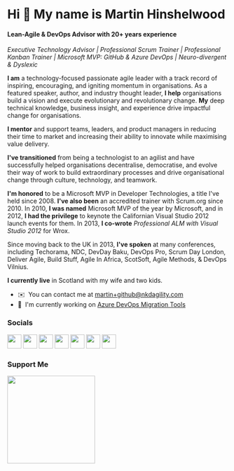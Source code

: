 # Hi 👋 My name is Martin Hinshelwood

#### Lean-Agile & DevOps Advisor with 20+ years experience

_Executive Technology Advisor | Professional Scrum Trainer | Professional Kanban Trainer | Microsoft MVP: GitHub & Azure DevOps | Neuro-divergent & Dyslexic_

**I am** a technology-focused passionate agile leader with a track record of inspiring, encouraging, and igniting momentum in organisations. As a featured speaker, author, and industry thought leader, **I help** organisations build a vision and execute evolutionary and revolutionary change. **My** deep technical knowledge, business insight, and experience drive impactful change for organisations. 

**I mentor** and support teams, leaders, and product managers in reducing their time to market and increasing their ability to innovate while maximising value delivery. 

**I've transitioned** from being a technologist to an agilist and have successfully helped organisations decentralise, democratise, and evolve their way of work to build extraordinary processes and drive organisational change through culture, technology, and teamwork. 

**I'm honored** to be a Microsoft MVP in Developer Technologies, a title I've held since 2008. **I've also been** an accredited trainer with Scrum.org since 2010. In 2010, **I was named** Microsoft MVP of the year by Microsoft, and in 2012, **I had the privilege** to keynote the Californian Visual Studio 2012 launch events for them. In 2013, **I co-wrote** *Professional ALM with Visual Studio 2012* for Wrox.

Since moving back to the UK in 2013, **I've spoken** at many conferences, including Techorama, NDC, DevDay Baku, DevOps Pro, Scrum Day London, Deliver Agile, Build Stuff, Agile In Africa, ScotSoft, Agile Methods, & DevOps Vilnius. 

**I currently live** in Scotland with my wife and two kids.

* ✉️  You can contact me at [martin+github@nkdagility.com](mailto:martin+github@nkdagility.com)
* 🚀  I'm currently working on [Azure DevOps Migration Tools](http://github.com/nkdAgility/azure-devops-migration-tools)

### Socials

<p align="left"> <a href="https://www.github.com/mrhinsh" target="_blank" rel="noreferrer"><img src="https://raw.githubusercontent.com/danielcranney/readme-generator/main/public/icons/socials/github.svg" width="32" height="32" /></a> <a href="https://www.linkedin.com/in/martinhinshelwood" target="_blank" rel="noreferrer"><img src="https://raw.githubusercontent.com/danielcranney/readme-generator/main/public/icons/socials/linkedin.svg" width="32" height="32" /></a> <a href="http://www.medium.com/naked-agility-from-martin-hinshelwood" target="_blank" rel="noreferrer"><img src="https://raw.githubusercontent.com/danielcranney/readme-generator/main/public/icons/socials/medium.svg" width="32" height="32" /></a> <a href="https://nkdagility.com/feed/" target="_blank" rel="noreferrer"><img src="https://raw.githubusercontent.com/danielcranney/readme-generator/main/public/icons/socials/rss.svg" width="32" height="32" /></a> <a href="https://stackoverflow.com/users/11799/mrhinsh-martin-hinshelwood" target="_blank" rel="noreferrer"><img src="https://raw.githubusercontent.com/danielcranney/readme-generator/main/public/icons/socials/stackoverflow.svg" width="32" height="32" /></a> <a href="https://www.twitter.com/mrhinsh" target="_blank" rel="noreferrer"><img src="https://raw.githubusercontent.com/danielcranney/readme-generator/main/public/icons/socials/twitter.svg" width="32" height="32" /></a> <a href="https://www.youtube.com/c/@nakedAgility" target="_blank" rel="noreferrer"><img src="https://raw.githubusercontent.com/danielcranney/readme-generator/main/public/icons/socials/youtube.svg" width="32" height="32" /></a></p>

### Support Me

<a href="https://www.buymeacoffee.com/mrhinsh"><img src="https://cdn.buymeacoffee.com/buttons/v2/default-yellow.png" width="200" /></a>
